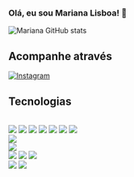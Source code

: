 ### Olá, eu sou Mariana Lisboa! 🚀

![Mariana GitHub stats](https://github-readme-stats.vercel.app/api?username=marian4cost&show_icons=true&theme=dark)

## Acompanhe através
[![Instagram](https://img.shields.io/badge/Instagram-E4405F?style=for-the-badge&logo=instagram&logoColor=white)](https://instagram.com/marian4.cost4?igshid=MzMyNGUyNmU2YQ==)

## Tecnologias 
<div styles='display: inline_block'>
  </br>
  <img src='https://img.shields.io/badge/Markdown-000000?style=for-the-badge&logo=markdown&logoColor=white'>
  <img src='https://img.shields.io/badge/HTML5-E34F26?style=for-the-badge&logo=html5&logoColor=white'>
  <img src='https://img.shields.io/badge/CSS3-1572B6?style=for-the-badge&logo=css3&logoColor=white'>
  <img src='https://img.shields.io/badge/Python-3776AB?style=for-the-badge&logo=python&logoColor=white'>
  <img src='https://img.shields.io/badge/Django-092E20?style=for-the-badge&logo=django&logoColor=white'>
  <img src='https://img.shields.io/badge/JavaScript-323330?style=for-the-badge&logo=javascript&logoColor=F7DF1E'>
  <img src='https://img.shields.io/badge/React-20232A?style=for-the-badge&logo=react&logoColor=61DAFB'>
  </br>
  <img src='https://img.shields.io/badge/Vercel-000000?style=for-the-badge&logo=vercel&logoColor=white'>
  </br>
  <img src='https://img.shields.io/badge/GIT-E44C30?style=for-the-badge&logo=git&logoColor=white'>
  </br>
  <img src='https://img.shields.io/badge/Arduino-00979D?style=for-the-badge&logo=Arduino&logoColor=white'>
  <img src='https://img.shields.io/badge/espressif-E7352C?style=for-the-badge&logo=espressif&logoColor=white'>
  <img src='https://img.shields.io/badge/Raspberry%20Pi-A22846?style=for-the-badge&logo=Raspberry%20Pi&logoColor=white'>
  </br>
  <img src='https://img.shields.io/badge/Arduino_IDE-00979D?style=for-the-badge&logo=arduino&logoColor=white'>
  <img src='https://img.shields.io/badge/Visual_Studio_Code-0078D4?style=for-the-badge&logo=visual%20studio%20code&logoColor=white'>
</div>
